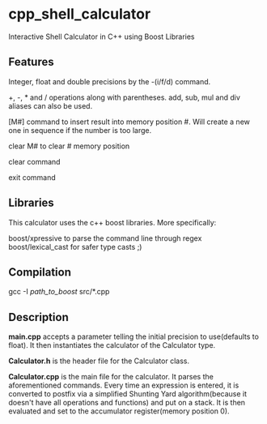 # cpp_shell_calculator
Interactive Shell Calculator in C++ using Boost Libraries

## Features

Integer, float and double precisions by the -(i/f/d) command.

+, -, \* and / operations along with parentheses. add, sub, mul and div aliases can also be used.

[M#] command to insert result into memory position #. Will create a new one in sequence if the number is too large.

clear M# to clear # memory position

clear command

exit command

## Libraries

This calculator uses the c++ boost libraries. More specifically:

boost/xpressive to parse the command line through regex
boost/lexical\_cast for safer type casts ;)

## Compilation

gcc -I *path\_to\_boost* src/\*.cpp

## Description

**main.cpp** accepts a parameter telling the initial precision to use(defaults to float). It then instantiates the calculator of the Calculator type.

**Calculator.h** is the header file for the Calculator class.

**Calculator.cpp** is the main file for the calculator. It parses the aforementioned commands. Every time an expression is entered, it is converted to postfix via a simplified Shunting Yard algorithm(because it doesn't have all operations and functions) and put on a stack. It is then evaluated and set to the accumulator register(memory position 0).
